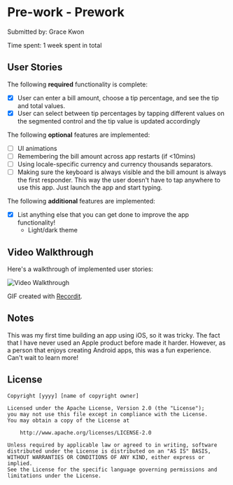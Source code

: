 # Pre-work - Prework

Submitted by: Grace Kwon

Time spent: 1 week spent in total

## User Stories

The following **required** functionality is complete:

* [x] User can enter a bill amount, choose a tip percentage, and see the tip and total values.
* [x] User can select between tip percentages by tapping different values on the segmented control and the tip value is updated accordingly

The following **optional** features are implemented:

* [ ] UI animations
* [ ] Remembering the bill amount across app restarts (if <10mins)
* [ ] Using locale-specific currency and currency thousands separators.
* [ ] Making sure the keyboard is always visible and the bill amount is always the first responder. This way the user doesn't have to tap anywhere to use this app. Just launch the app and start typing.

The following **additional** features are implemented:

- [x] List anything else that you can get done to improve the app functionality!
    - Light/dark theme

## Video Walkthrough

Here's a walkthrough of implemented user stories:

<img src='http://g.recordit.co/QaBrmOBNJf.gif' title='Video Walkthrough' width='' alt='Video Walkthrough' />

GIF created with [Recordit](https://recordit.co/).

## Notes
This was my first time building an app using iOS, so it was tricky. The fact that I have never used an Apple product before made it harder. However, as a person that enjoys creating Android apps, this was a fun experience. Can't wait to learn more!

## License

    Copyright [yyyy] [name of copyright owner]

    Licensed under the Apache License, Version 2.0 (the "License");
    you may not use this file except in compliance with the License.
    You may obtain a copy of the License at

        http://www.apache.org/licenses/LICENSE-2.0

    Unless required by applicable law or agreed to in writing, software
    distributed under the License is distributed on an "AS IS" BASIS,
    WITHOUT WARRANTIES OR CONDITIONS OF ANY KIND, either express or implied.
    See the License for the specific language governing permissions and
    limitations under the License.
